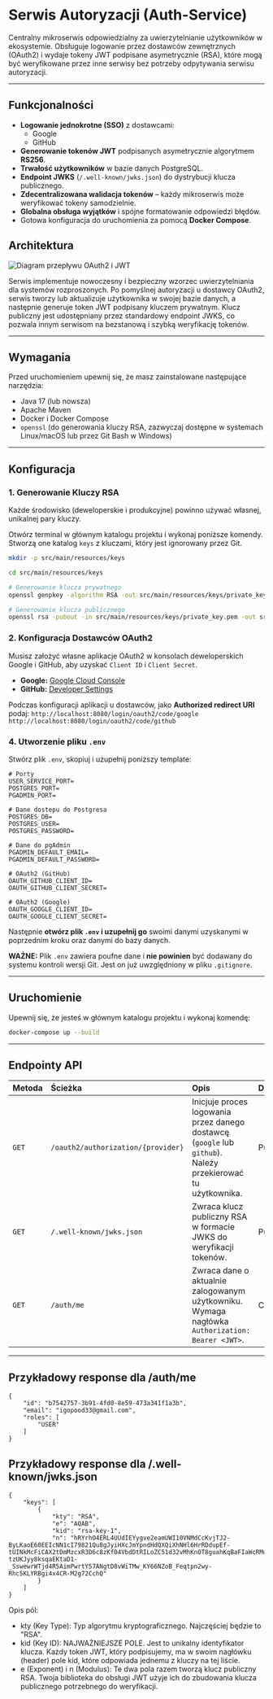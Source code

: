 # Serwis Autoryzacji (Auth-Service)

Centralny mikroserwis odpowiedzialny za uwierzytelnianie użytkowników w ekosystemie. Obsługuje logowanie przez dostawców zewnętrznych (OAuth2) i wydaje tokeny JWT podpisane asymetrycznie (RSA), które mogą być weryfikowane przez inne serwisy bez potrzeby odpytywania serwisu autoryzacji.

---

## Funkcjonalności

* **Logowanie jednokrotne (SSO)** z dostawcami:
    * Google
    * GitHub
* **Generowanie tokenów JWT** podpisanych asymetrycznie algorytmem **RS256**.
* **Trwałość użytkowników** w bazie danych PostgreSQL.
* **Endpoint JWKS** (`/.well-known/jwks.json`) do dystrybucji klucza publicznego.
* **Zdecentralizowana walidacja tokenów** – każdy mikroserwis może weryfikować tokeny samodzielnie.
* **Globalna obsługa wyjątków** i spójne formatowanie odpowiedzi błędów.
* Gotowa konfiguracja do uruchomienia za pomocą **Docker Compose**.

## Architektura

![Diagram przepływu OAuth2 i JWT](https://i.imgur.com/gK2gE2C.png)

Serwis implementuje nowoczesny i bezpieczny wzorzec uwierzytelniania dla systemów rozproszonych. Po pomyślnej autoryzacji u dostawcy OAuth2, serwis tworzy lub aktualizuje użytkownika w swojej bazie danych, a następnie generuje token JWT podpisany kluczem prywatnym. Klucz publiczny jest udostępniany przez standardowy endpoint JWKS, co pozwala innym serwisom na bezstanową i szybką weryfikację tokenów.

---

## Wymagania

Przed uruchomieniem upewnij się, że masz zainstalowane następujące narzędzia:
* Java 17 (lub nowsza)
* Apache Maven
* Docker i Docker Compose
* `openssl` (do generowania kluczy RSA, zazwyczaj dostępne w systemach Linux/macOS lub przez Git Bash w Windows)

---

## Konfiguracja

### 1. Generowanie Kluczy RSA

Każde środowisko (deweloperskie i produkcyjne) powinno używać własnej, unikalnej pary kluczy.

Otwórz terminal w głównym katalogu projektu i wykonaj poniższe komendy. Stworzą one katalog `keys` z kluczami, który jest ignorowany przez Git.

```bash
mkdir -p src/main/resources/keys

cd src/main/resources/keys

# Generowanie klucza prywatnego
openssl genpkey -algorithm RSA -out src/main/resources/keys/private_key.pem -pkeyopt rsa_keygen_bits:2048

# Generowanie klucza publicznego
openssl rsa -pubout -in src/main/resources/keys/private_key.pem -out src/main/resources/keys/public_key.pem
```

### 2. Konfiguracja Dostawców OAuth2

Musisz założyć własne aplikacje OAuth2 w konsolach deweloperskich Google i GitHub, aby uzyskać `Client ID` i `Client Secret`.

* **Google:** [Google Cloud Console](https://console.cloud.google.com/apis/credentials)
* **GitHub:** [Developer Settings](https://github.com/settings/developers)

Podczas konfiguracji aplikacji u dostawców, jako **Authorized redirect URI** podaj:
`http://localhost:8080/login/oauth2/code/google`
`http://localhost:8080/login/oauth2/code/github`

### 4. Utworzenie pliku `.env`


Stwórz plik `.env`, skopiuj i uzupełnij poniższy template:
```
# Porty
USER_SERVICE_PORT=
POSTGRES_PORT=
PGADMIN_PORT=

# Dane dostepu do Postgresa
POSTGRES_DB=
POSTGRES_USER=
POSTGRES_PASSWORD=

# Dane do pgAdmin
PGADMIN_DEFAULT_EMAIL=
PGADMIN_DEFAULT_PASSWORD=

# OAuth2 (GitHub)
OAUTH_GITHUB_CLIENT_ID=
OAUTH_GITHUB_CLIENT_SECRET=

# OAuth2 (Google) 
OAUTH_GOOGLE_CLIENT_ID=
OAUTH_GOOGLE_CLIENT_SECRET=
```
Następnie **otwórz plik `.env` i uzupełnij go** swoimi danymi uzyskanymi w poprzednim kroku oraz danymi do bazy danych.

**WAŻNE:** Plik `.env` zawiera poufne dane i **nie powinien** być dodawany do systemu kontroli wersji Git. Jest on już uwzględniony w pliku `.gitignore`.

---

## Uruchomienie

Upewnij się, że jesteś w głównym katalogu projektu i wykonaj komendę:
```bash
docker-compose up --build
```


---

## Endpointy API

| Metoda | Ścieżka | Opis | Dostęp |
| :--- | :--- | :--- |:--- |
| `GET` | `/oauth2/authorization/{provider}` | Inicjuje proces logowania przez danego dostawcę (`google` lub `github`). Należy przekierować tu użytkownika. | Publiczny |
| `GET` | `/.well-known/jwks.json` | Zwraca klucz publiczny RSA w formacie JWKS do weryfikacji tokenów. | Publiczny |
| `GET` | `/auth/me` | Zwraca dane o aktualnie zalogowanym użytkowniku. Wymaga nagłówka `Authorization: Bearer <JWT>`. | Chroniony |

---

## Przykładowy response dla /auth/me

```
{
    "id": "b7542757-3b91-4fd0-8e59-473a341f1a3b",
    "email": "igopood33@gmail.com",
    "roles": [
        "USER"
    ]
}
```

## Przykładowy response dla /.well-known/jwks.json

```
{
    "keys": [
        {
            "kty": "RSA",
            "e": "AQAB",
            "kid": "rsa-key-1",
            "n": "hRYrhO4ERL4UUdIEYygve2eamUWI10VNMdCcKvjTJ2-ByLKaoE60EEIcNN1cI79821Qu8gJyiHXcJmYpndHdQXQiXhNHl6HrRDdupEf-tUINkMcFiCAX2tDmMzcxR3D6c8zKf04VbdDtRILoZC51d32vMhKnOT8guahKqBaFIaWcRMukDZfkWjWgWZuy1ITLd4cpCLTfbmZXflOoYNVAZBBlYxbFKcSR4DKxsntJZMS38TDP-tzUKJyy8ksqaEKtaD1-_SswewrWTjd4R5AimPwrtY57ANgtD8vWiTMw_KY66NZoB_Feqtpn2wy-Rhc5KLYRBgi4x4CR-M2g72CchQ"
        }
    ]
}
```
Opis pól:
- kty (Key Type): Typ algorytmu kryptograficznego. Najczęściej będzie to "RSA".
- kid (Key ID): NAJWAŻNIEJSZE POLE. Jest to unikalny identyfikator klucza. Każdy token JWT, który podpisujemy, ma w swoim nagłówku (header) pole kid, które odpowiada jednemu z kluczy na tej liście.
- e (Exponent) i n (Modulus): Te dwa pola razem tworzą klucz publiczny RSA. Twoja biblioteka do obsługi JWT użyje ich do zbudowania klucza publicznego potrzebnego do weryfikacji.

